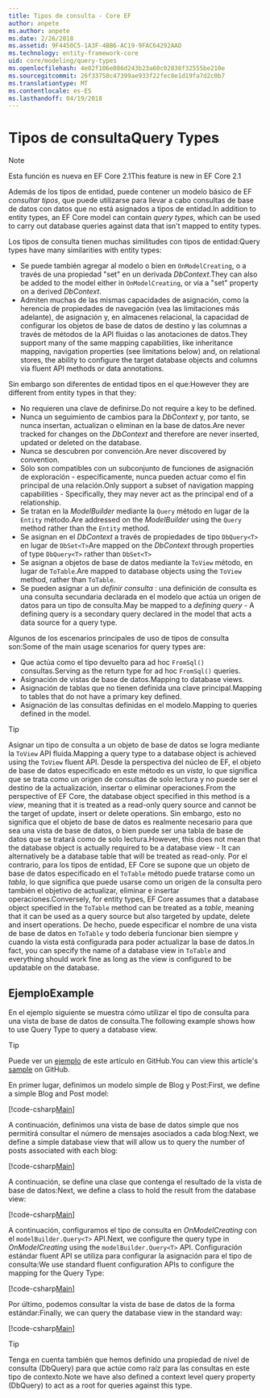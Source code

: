 ```yaml
---
title: Tipos de consulta - Core EF
author: anpete
ms.author: anpete
ms.date: 2/26/2018
ms.assetid: 9F4450C5-1A3F-4BB6-AC19-9FAC64292AAD
ms.technology: entity-framework-core
uid: core/modeling/query-types
ms.openlocfilehash: 4e02f106e086d243b23a60c02838f32555be210e
ms.sourcegitcommit: 26f33758c47399ae933f22fec8e1d19fa7d2c0b7
ms.translationtype: MT
ms.contentlocale: es-ES
ms.lasthandoff: 04/19/2018
---
```

# <a name="query-types"></a><span data-ttu-id="c14f9-102">Tipos de consulta</span><span class="sxs-lookup"><span data-stu-id="c14f9-102">Query Types</span></span>
> [!NOTE]
> <span data-ttu-id="c14f9-103">Esta función es nueva en EF Core 2.1</span><span class="sxs-lookup"><span data-stu-id="c14f9-103">This feature is new in EF Core 2.1</span></span>

<span data-ttu-id="c14f9-104">Además de los tipos de entidad, puede contener un modelo básico de EF _consultar tipos_, que puede utilizarse para llevar a cabo consultas de base de datos con datos que no está asignados a tipos de entidad.</span><span class="sxs-lookup"><span data-stu-id="c14f9-104">In addition to entity types, an EF Core model can contain _query types_, which can be used to carry out database queries against data that isn't mapped to entity types.</span></span>

<span data-ttu-id="c14f9-105">Los tipos de consulta tienen muchas similitudes con tipos de entidad:</span><span class="sxs-lookup"><span data-stu-id="c14f9-105">Query types have many similarities with entity types:</span></span>

- <span data-ttu-id="c14f9-106">Se puede también agregar al modelo o bien en `OnModelCreating`, o a través de una propiedad "set" en un derivada _DbContext_.</span><span class="sxs-lookup"><span data-stu-id="c14f9-106">They can also be added to the model either in `OnModelCreating`, or via a "set" property on a derived _DbContext_.</span></span>
- <span data-ttu-id="c14f9-107">Admiten muchas de las mismas capacidades de asignación, como la herencia de propiedades de navegación (vea las limitaciones más adelante), de asignación y, en almacenes relacional, la capacidad de configurar los objetos de base de datos de destino y las columnas a través de métodos de la API fluidas o las anotaciones de datos.</span><span class="sxs-lookup"><span data-stu-id="c14f9-107">They support many of the same mapping capabilities, like inheritance mapping, navigation properties (see limitations below) and, on relational stores, the ability to configure the target database objects and columns via fluent API methods or data annotations.</span></span>

<span data-ttu-id="c14f9-108">Sin embargo son diferentes de entidad tipos en el que:</span><span class="sxs-lookup"><span data-stu-id="c14f9-108">However they are different from entity types in that they:</span></span>

- <span data-ttu-id="c14f9-109">No requieren una clave de definirse.</span><span class="sxs-lookup"><span data-stu-id="c14f9-109">Do not require a key to be defined.</span></span>
- <span data-ttu-id="c14f9-110">Nunca un seguimiento de cambios para la _DbContext_ y, por tanto, se nunca insertan, actualizan o eliminan en la base de datos.</span><span class="sxs-lookup"><span data-stu-id="c14f9-110">Are never tracked for changes on the _DbContext_ and therefore are never inserted, updated or deleted on the database.</span></span>
- <span data-ttu-id="c14f9-111">Nunca se descubren por convención.</span><span class="sxs-lookup"><span data-stu-id="c14f9-111">Are never discovered by convention.</span></span>
- <span data-ttu-id="c14f9-112">Sólo son compatibles con un subconjunto de funciones de asignación de exploración - específicamente, nunca pueden actuar como el fin principal de una relación.</span><span class="sxs-lookup"><span data-stu-id="c14f9-112">Only support a subset of navigation mapping capabilities - Specifically, they may never act as the principal end of a relationship.</span></span>
- <span data-ttu-id="c14f9-113">Se tratan en la _ModelBuilder_ mediante la `Query` método en lugar de la `Entity` método.</span><span class="sxs-lookup"><span data-stu-id="c14f9-113">Are addressed on the _ModelBuilder_ using the `Query` method rather than the `Entity` method.</span></span>
- <span data-ttu-id="c14f9-114">Se asignan en el _DbContext_ a través de propiedades de tipo `DbQuery<T>` en lugar de `DbSet<T>`</span><span class="sxs-lookup"><span data-stu-id="c14f9-114">Are mapped on the _DbContext_ through properties of type `DbQuery<T>` rather than `DbSet<T>`</span></span>
- <span data-ttu-id="c14f9-115">Se asignan a objetos de base de datos mediante la `ToView` método, en lugar de `ToTable`.</span><span class="sxs-lookup"><span data-stu-id="c14f9-115">Are mapped to database objects using the `ToView` method, rather than `ToTable`.</span></span>
- <span data-ttu-id="c14f9-116">Se pueden asignar a un _definir consulta_ : una definición de consulta es una consulta secundaria declarada en el modelo que actúa un origen de datos para un tipo de consulta.</span><span class="sxs-lookup"><span data-stu-id="c14f9-116">May be mapped to a _defining query_ - A defining query is a secondary query declared in the model that acts a data source for a query type.</span></span>

<span data-ttu-id="c14f9-117">Algunos de los escenarios principales de uso de tipos de consulta son:</span><span class="sxs-lookup"><span data-stu-id="c14f9-117">Some of the main usage scenarios for query types are:</span></span>

- <span data-ttu-id="c14f9-118">Que actúa como el tipo devuelto para ad hoc `FromSql()` consultas.</span><span class="sxs-lookup"><span data-stu-id="c14f9-118">Serving as the return type for ad hoc `FromSql()` queries.</span></span>
- <span data-ttu-id="c14f9-119">Asignación de vistas de base de datos.</span><span class="sxs-lookup"><span data-stu-id="c14f9-119">Mapping to database views.</span></span>
- <span data-ttu-id="c14f9-120">Asignación de tablas que no tienen definida una clave principal.</span><span class="sxs-lookup"><span data-stu-id="c14f9-120">Mapping to tables that do not have a primary key defined.</span></span>
- <span data-ttu-id="c14f9-121">Asignación de las consultas definidas en el modelo.</span><span class="sxs-lookup"><span data-stu-id="c14f9-121">Mapping to queries defined in the model.</span></span>

> [!TIP]
> <span data-ttu-id="c14f9-122">Asignar un tipo de consulta a un objeto de base de datos se logra mediante la `ToView` API fluida.</span><span class="sxs-lookup"><span data-stu-id="c14f9-122">Mapping a query type to a database object is achieved using the `ToView` fluent API.</span></span> <span data-ttu-id="c14f9-123">Desde la perspectiva del núcleo de EF, el objeto de base de datos especificado en este método es un _vista_, lo que significa que se trata como un origen de consultas de solo lectura y no puede ser el destino de la actualización, insertar o eliminar operaciones.</span><span class="sxs-lookup"><span data-stu-id="c14f9-123">From the perspective of EF Core, the database object specified in this method is a _view_, meaning that it is treated as a read-only query source and cannot be the target of update, insert or delete operations.</span></span> <span data-ttu-id="c14f9-124">Sin embargo, esto no significa que el objeto de base de datos es realmente necesario para que sea una vista de base de datos, o bien puede ser una tabla de base de datos que se tratará como de solo lectura.</span><span class="sxs-lookup"><span data-stu-id="c14f9-124">However, this does not mean that the database object is actually required to be a database view - It can alternatively be a database table that will be treated as read-only.</span></span> <span data-ttu-id="c14f9-125">Por el contrario, para los tipos de entidad, EF Core se supone que un objeto de base de datos especificado en el `ToTable` método puede tratarse como un _tabla_, lo que significa que puede usarse como un origen de la consulta pero también el objetivo de actualizar, eliminar e insertar operaciones.</span><span class="sxs-lookup"><span data-stu-id="c14f9-125">Conversely, for entity types, EF Core assumes that a database object specified in the `ToTable` method can be treated as a _table_, meaning that it can be used as a query source but also targeted by update, delete and insert operations.</span></span> <span data-ttu-id="c14f9-126">De hecho, puede especificar el nombre de una vista de base de datos en `ToTable` y todo debería funcionar bien siempre y cuando la vista está configurada para poder actualizar la base de datos.</span><span class="sxs-lookup"><span data-stu-id="c14f9-126">In fact, you can specify the name of a database view in `ToTable` and everything should work fine as long as the view is configured to be updatable on the database.</span></span>

## <a name="example"></a><span data-ttu-id="c14f9-127">Ejemplo</span><span class="sxs-lookup"><span data-stu-id="c14f9-127">Example</span></span>

<span data-ttu-id="c14f9-128">En el ejemplo siguiente se muestra cómo utilizar el tipo de consulta para una vista de base de datos de consulta.</span><span class="sxs-lookup"><span data-stu-id="c14f9-128">The following example shows how to use Query Type to query a database view.</span></span>

> [!TIP]
> <span data-ttu-id="c14f9-129">Puede ver un [ejemplo](https://github.com/aspnet/EntityFrameworkCore/tree/dev/samples/QueryTypes) de este artículo en GitHub.</span><span class="sxs-lookup"><span data-stu-id="c14f9-129">You can view this article's [sample](https://github.com/aspnet/EntityFrameworkCore/tree/dev/samples/QueryTypes) on GitHub.</span></span>

<span data-ttu-id="c14f9-130">En primer lugar, definimos un modelo simple de Blog y Post:</span><span class="sxs-lookup"><span data-stu-id="c14f9-130">First, we define a simple Blog and Post model:</span></span>

[!code-csharp[Main](../../../efcore-dev/samples/QueryTypes/Program.cs#Entities)]

<span data-ttu-id="c14f9-131">A continuación, definimos una vista de base de datos simple que nos permitirá consultar el número de mensajes asociados a cada blog:</span><span class="sxs-lookup"><span data-stu-id="c14f9-131">Next, we define a simple database view that will allow us to query the number of posts associated with each blog:</span></span>

[!code-csharp[Main](../../../efcore-dev/samples/QueryTypes/Program.cs#View)]

<span data-ttu-id="c14f9-132">A continuación, se define una clase que contenga el resultado de la vista de base de datos:</span><span class="sxs-lookup"><span data-stu-id="c14f9-132">Next, we define a class to hold the result from the database view:</span></span>

[!code-csharp[Main](../../../efcore-dev/samples/QueryTypes/Program.cs#QueryType)]

<span data-ttu-id="c14f9-133">A continuación, configuramos el tipo de consulta en _OnModelCreating_ con el `modelBuilder.Query<T>` API.</span><span class="sxs-lookup"><span data-stu-id="c14f9-133">Next, we configure the query type in _OnModelCreating_ using the `modelBuilder.Query<T>` API.</span></span>
<span data-ttu-id="c14f9-134">Configuración estándar fluent API se utiliza para configurar la asignación para el tipo de consulta:</span><span class="sxs-lookup"><span data-stu-id="c14f9-134">We use standard fluent configuration APIs to configure the mapping for the Query Type:</span></span>

[!code-csharp[Main](../../../efcore-dev/samples/QueryTypes/Program.cs#Configuration)]

<span data-ttu-id="c14f9-135">Por último, podemos consultar la vista de base de datos de la forma estándar:</span><span class="sxs-lookup"><span data-stu-id="c14f9-135">Finally, we can query the database view in the standard way:</span></span>

[!code-csharp[Main](../../../efcore-dev/samples/QueryTypes/Program.cs#Query)]

> [!TIP]
> <span data-ttu-id="c14f9-136">Tenga en cuenta también que hemos definido una propiedad de nivel de consulta (DbQuery) para que actúe como raíz para las consultas en este tipo de contexto.</span><span class="sxs-lookup"><span data-stu-id="c14f9-136">Note we have also defined a context level query property (DbQuery) to act as a root for queries against this type.</span></span>

